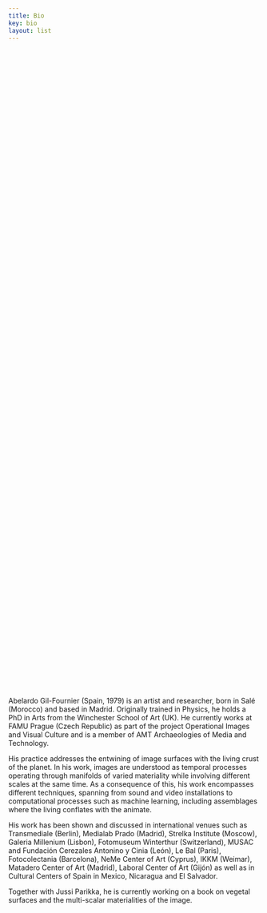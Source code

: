 ```yaml
---
title: Bio
key: bio
layout: list
---
```



<main class="py-2" style="height:70vh;display:flex;align-items:center;margin-top:100px;">

<article class="container py-1">
    <div class="row align-items-end">
        <div class="pt-5  col-12 col-md-2 text-center text-md-right">
        </div>   
        <div class="col-12 col-md-8" style="margin-top:50px">
<p>
Abelardo Gil-Fournier (Spain, 1979) is an artist and researcher, born in Salé (Morocco) and based in Madrid. Originally trained in Physics, he holds a PhD in Arts from the Winchester School of Art (UK). He currently works at FAMU Prague (Czech Republic) as part of the project Operational Images and Visual Culture and is a member of AMT Archaeologies of Media and Technology.
</p>

<p>
His practice addresses the entwining of image surfaces with the living crust of the planet. In his work, images are understood as temporal processes operating through manifolds of varied materiality while involving different scales at the same time. As a consequence of this, his work encompasses different techniques, spanning from sound and video installations to computational processes such as machine learning, including assemblages where the living conflates with the animate. 
</p>

<p>
His work has been shown and discussed in international venues such as Transmediale (Berlin), Medialab Prado (Madrid), Strelka Institute (Moscow), Galeria Millenium (Lisbon), Fotomuseum Winterthur (Switzerland), MUSAC and Fundación Cerezales Antonino y Cinia (León), Le Bal (Paris), Fotocolectania (Barcelona), NeMe Center of Art (Cyprus), IKKM (Weimar), Matadero Center of Art (Madrid), Laboral Center of Art (Gijón) as well as in Cultural Centers of Spain in Mexico, Nicaragua and El Salvador.
</p>

<p>
Together with Jussi Parikka, he is currently working on a book on vegetal surfaces and the multi-scalar materialities of the image.        	
</p>
        </div>
  </div>
</article>

</main>